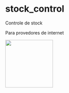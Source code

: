 # stock_control
Controle de stock

Para provedores de internet 


<img height="150" src="https://github-readme-stats.vercel.app/api?username=victor-0324&show_icons=true&theme=chartreuse-dark&border_color"/>


